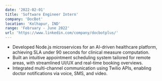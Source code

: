 ```yaml
---
date: '2022-02-01'
title: 'Software Engineer Intern'
company: 'DocBot'
location: 'Kolhapur, IND'
range: 'February - June 2022'
url: 'https://www.linkedin.com/company/docbotplus/'
---
```


- Developed Node.js microservices for an AI-driven healthcare platform, achieving SLA under 90 seconds for clinical measure computation.
- Built an intuitive appointment scheduling system tailored for remote areas, with streamlined UI/UX and real-time booking overviews.
- Integrated multi-channel communication using Twilio APIs, enabling doctor notifications via voice, SMS, and video.
